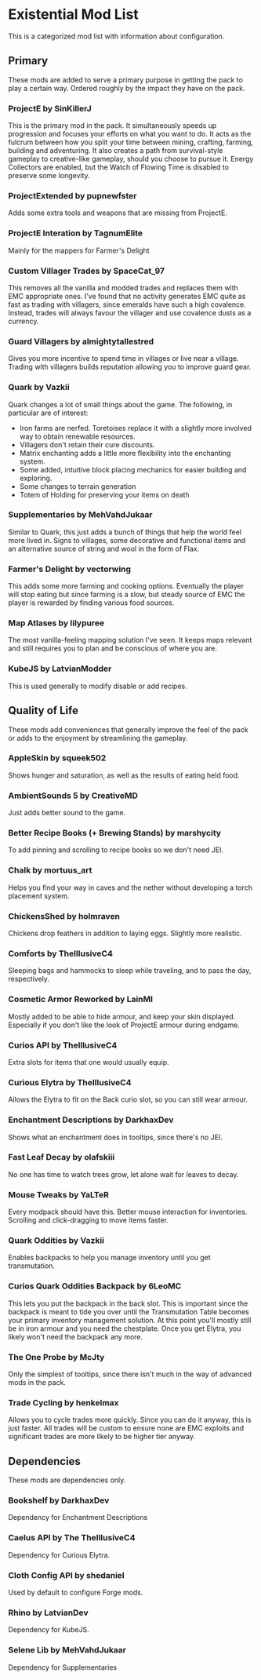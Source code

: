 # Existential Mod List

This is a categorized mod list with information about configuration.

## Primary

These mods are added to serve a primary purpose in getting the pack to play a certain way. Ordered roughly by the impact they have on the pack.

### ProjectE by SinKillerJ
This is the primary mod in the pack. It simultaneously speeds up progression and focuses your efforts on what you want to do. It acts as the fulcrum between how you split your time between mining, crafting, farming, building and adventuring. It also creates a path from survival-style gameplay to creative-like gameplay, should you choose to pursue it. Energy Collectors are enabled, but the Watch of Flowing Time is disabled to preserve some longevity.

### ProjectExtended by pupnewfster
Adds some extra tools and weapons that are missing from ProjectE.

### ProjectE Interation by TagnumElite
Mainly for the mappers for Farmer's Delight

### Custom Villager Trades by SpaceCat_97
This removes all the vanilla and modded trades and replaces them with EMC
appropriate ones. I've found that no activity generates EMC quite as fast as
trading with villagers, since emeralds have such a high covalence. Instead,
trades will always favour the villager and use covalence dusts as a currency.

### Guard Villagers by almightytallestred
Gives you more incentive to spend time in villages or live near a village.
Trading with villagers builds reputation allowing you to improve guard gear.

### Quark by Vazkii
Quark changes a lot of small things about the game. The following, in particular
are of interest:

- Iron farms are nerfed. Toretoises replace it with a slightly more involved way to obtain renewable resources.
- Villagers don't retain their cure discounts.
- Matrix enchanting adds a little more flexibility into the enchanting system.
- Some added, intuitive block placing mechanics for easier building and exploring.
- Some changes to terrain generation
- Totem of Holding for preserving your items on death

### Supplementaries by MehVahdJukaar
Similar to Quark, this just adds a bunch of things that help the world feel more lived in. Signs to villages, some decorative and functional items and an alternative source of string and wool in the form of Flax.

### Farmer's Delight by vectorwing
This adds some more farming and cooking options. Eventually the player will stop eating but since farming is a slow, but steady source of EMC the player is rewarded by finding various food sources.

### Map Atlases by lilypuree
The most vanilla-feeling mapping solution I've seen. It keeps maps relevant and still requires you to plan and be conscious of where you are.

### KubeJS by LatvianModder
This is used generally to modify disable or add recipes.

## Quality of Life

These mods add conveniences that generally improve the feel of the pack or adds to the enjoyment by streamlining the gameplay.

### AppleSkin by squeek502
Shows hunger and saturation, as well as the results of eating held food.

### AmbientSounds 5 by CreativeMD
Just adds better sound to the game.

### Better Recipe Books (+ Brewing Stands) by marshycity
To add pinning and scrolling to recipe books so we don't need JEI.

### Chalk by mortuus_art
Helps you find your way in caves and the nether without developing a torch placement system.

### ChickensShed by holmraven
Chickens drop feathers in addition to laying eggs. Slightly more realistic.

### Comforts by TheIllusiveC4
Sleeping bags and hammocks to sleep while traveling, and to pass the day, respectively.

### Cosmetic Armor Reworked by LainMI
Mostly added to be able to hide armour, and keep your skin displayed. Especially if you don't like the look of ProjectE armour during endgame.

### Curios API by TheIllusiveC4
Extra slots for items that one would usually equip.

### Curious Elytra by TheIllusiveC4
Allows the Elytra to fit on the Back curio slot, so you can still wear armour.

### Enchantment Descriptions by DarkhaxDev
Shows what an enchantment does in tooltips, since there's no JEI.

### Fast Leaf Decay by olafskiii
No one has time to watch trees grow, let alone wait for leaves to decay.

### Mouse Tweaks by YaLTeR
Every modpack should have this. Better mouse interaction for inventories. Scrolling and click-dragging to move items faster.

### Quark Oddities by Vazkii
Enables backpacks to help you manage inventory until you get transmutation.

### Curios Quark Oddities Backpack by 6LeoMC
This lets you put the backpack in the back slot. This is important since the backpack is meant to tide you over until the Transmutation Table becomes your primary inventory management solution. At this point you'll mostly still be in iron armour and you need the chestplate. Once you get Elytra, you likely won't need the backpack any more.

### The One Probe by McJty
Only the simplest of tooltips, since there isn't much in the way of advanced mods in the pack.

### Trade Cycling by henkelmax
Allows you to cycle trades more quickly. Since you can do it anyway, this is just faster. All trades will be custom to ensure none are EMC exploits and significant trades are more likely to be higher tier anyway.

## Dependencies

These mods are dependencies only.

### Bookshelf by DarkhaxDev
Dependency for Enchantment Descriptions

### Caelus API by The TheIllusiveC4
Dependency for Curious Elytra.

### Cloth Config API by shedaniel
Used by default to configure Forge mods.

### Rhino by LatvianDev
Dependency for KubeJS.

### Selene Lib by MehVahdJukaar
Dependency for Supplementaries

